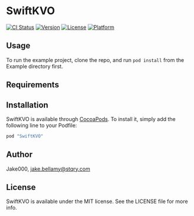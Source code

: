 # SwiftKVO

[![CI Status](http://img.shields.io/travis/Jake000/SwiftKVO.svg?style=flat)](https://travis-ci.org/Jake000/SwiftKVO)
[![Version](https://img.shields.io/cocoapods/v/SwiftKVO.svg?style=flat)](http://cocoapods.org/pods/SwiftKVO)
[![License](https://img.shields.io/cocoapods/l/SwiftKVO.svg?style=flat)](http://cocoapods.org/pods/SwiftKVO)
[![Platform](https://img.shields.io/cocoapods/p/SwiftKVO.svg?style=flat)](http://cocoapods.org/pods/SwiftKVO)

## Usage

To run the example project, clone the repo, and run `pod install` from the Example directory first.

## Requirements

## Installation

SwiftKVO is available through [CocoaPods](http://cocoapods.org). To install
it, simply add the following line to your Podfile:

```ruby
pod "SwiftKVO"
```

## Author

Jake000, jake.bellamy@stqry.com

## License

SwiftKVO is available under the MIT license. See the LICENSE file for more info.
